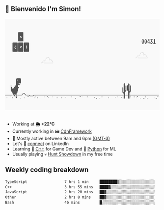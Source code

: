 <h2>👋 <b>Bienvenido I'm Simon!&nbsp;</b></h2>

<section>
  <img src="./static/banner.gif" height=300 width=1000>
</section>

<br>

<ul>
  <li>
		<!--START_SECTION:weather-->
		Working at <b>🌦   +22°C</b>
		<!--END_SECTION:weather-->
  </li>
  <li>
    Currently working in 🖼️&nbsp;<a href=https://github.com/snapverse/cdn-framework target=_blank>CdnFramework</a>
  </li>
  <li>
    🚩 Mostly active between 9am and 6pm <a href=https://onlinealarmkur.com/world/es target=_blank>(GMT-3)</a>
  </li>
  <li>
    Let's 🔗&nbsp;<a href=https://www.linkedin.com/in/itssimmons target=_blank>connect</a> on LinkedIn
  </li>
  <li>
    Learning 👴&nbsp;<a href=https://images3.memedroid.com/images/UPLOADED755/65f2bce6734f6.webp target=_blank>C++</a> for Game Dev and 🐍&nbsp;<a href=https://qph.cf2.quoracdn.net/main-qimg-4472b6229cb75bf66ab531f3ebd4f975-lq target=_blank>Python</a> for ML
  </li>
  <li>
    Usually playing 💀&nbsp;<a href=https://www.huntshowdown.com target=_blank>Hunt Showdown</a> in my free time
  </li>
</ul>

<h2><b>Weekly coding breakdown </b></h2>

<!--START_SECTION:waka-->

```txt
TypeScript                 7 hrs 1 min     ████████▒░░░░░░░░░░░░░░░░   33.43 %
C++                        3 hrs 55 mins   ████▓░░░░░░░░░░░░░░░░░░░░   18.63 %
JavaScript                 2 hrs 20 mins   ██▓░░░░░░░░░░░░░░░░░░░░░░   11.12 %
Other                      2 hrs 8 mins    ██▓░░░░░░░░░░░░░░░░░░░░░░   10.21 %
Bash                       46 mins         █░░░░░░░░░░░░░░░░░░░░░░░░   03.69 %
```

<!--END_SECTION:waka-->
